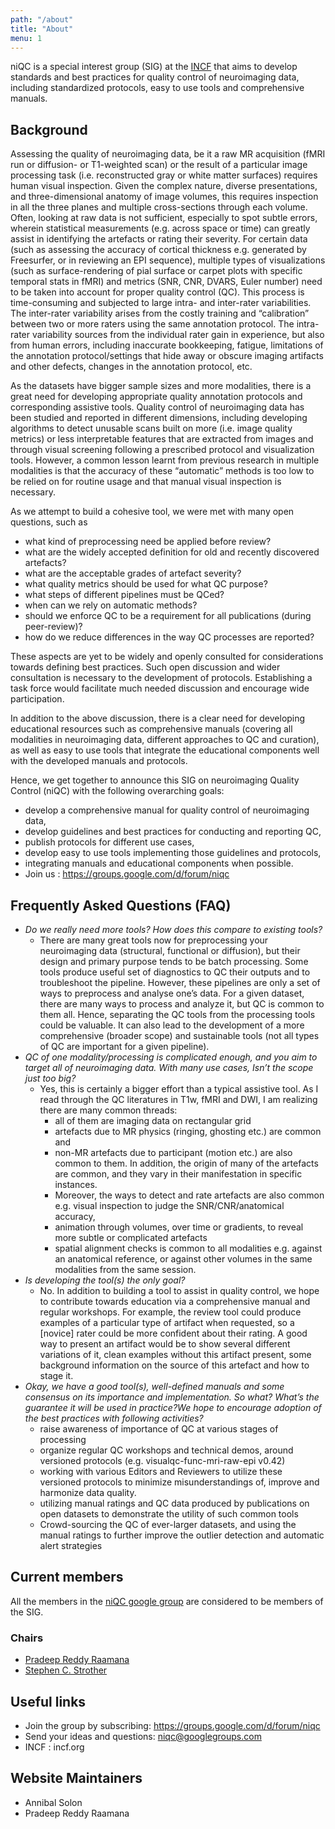 ```yaml
---
path: "/about"
title: "About"
menu: 1
---
```


niQC is a special interest group (SIG) at the [INCF](https://www.incf.org) that aims to develop standards and best practices for quality control of neuroimaging data, including standardized protocols, easy to use tools and comprehensive manuals.

## Background

Assessing the quality of neuroimaging data, be it a raw MR acquisition (fMRI run or diffusion- or T1-weighted scan) or the result of a particular image processing task (i.e. reconstructed gray or white matter surfaces) requires human visual inspection. Given the complex nature, diverse presentations, and three-dimensional anatomy of image volumes, this requires inspection in all the three planes and multiple cross-sections through each volume. Often, looking at raw data is not sufficient, especially to spot subtle errors, wherein statistical measurements (e.g. across space or time) can greatly assist in identifying the artefacts or rating their severity. For certain data (such as assessing the accuracy of cortical thickness e.g. generated by Freesurfer, or in reviewing an EPI sequence), multiple types of visualizations (such as surface-rendering of pial surface or carpet plots with specific temporal stats in fMRI) and metrics (SNR, CNR, DVARS, Euler number) need to be taken into account for proper quality control (QC). This process is time-consuming and subjected to large intra- and inter-rater variabilities. The inter-rater variability arises from the costly training and “calibration” between two or more raters using the same annotation protocol. The intra-rater variability sources from the individual rater gain in experience, but also from human errors, including inaccurate bookkeeping, fatigue, limitations of the annotation protocol/settings that hide away or obscure imaging artifacts and other defects, changes in the annotation protocol, etc.

As the datasets have bigger sample sizes and more modalities, there is a great need for developing appropriate quality annotation protocols and corresponding assistive tools. Quality control of neuroimaging data has been studied and reported in different dimensions, including developing algorithms to detect unusable scans built on more (i.e. image quality metrics) or less interpretable features that are extracted from images and through visual screening following a prescribed protocol and visualization tools. However, a common lesson learnt from previous research in multiple modalities is that the accuracy of these “automatic” methods is too low to be relied on for routine usage and that manual visual inspection is necessary.

As we attempt to build a cohesive tool, we were met with many open questions, such as

- what kind of preprocessing need be applied before review?
- what are the widely accepted definition for old and recently discovered artefacts?
- what are the acceptable grades of artefact severity?
- what quality metrics should be used for what QC purpose?
- what steps of different pipelines must be QCed?
- when can we rely on automatic methods?
- should we enforce QC to be a requirement for all publications (during peer-review)?
- how do we reduce differences in the way QC processes are reported?

These aspects are yet to be widely and openly consulted for considerations towards defining best practices. Such open discussion and wider consultation is necessary to the development of protocols. Establishing a task force would facilitate much needed discussion and encourage wide participation.

In addition to the above discussion, there is a clear need for developing educational resources such as comprehensive manuals (covering all modalities in neuroimaging data, different approaches to QC and curation), as well as easy to use tools that integrate the educational components well with the developed manuals and protocols.

Hence, we get together to announce this SIG on neuroimaging Quality Control (niQC) with the following overarching goals:

- develop a comprehensive manual for quality control of neuroimaging data,
- develop guidelines and best practices for conducting and reporting QC,
- publish protocols for different use cases,
- develop easy to use tools implementing those guidelines and protocols,
- integrating manuals and educational components when possible.
- Join us : https://groups.google.com/d/forum/niqc

## Frequently Asked Questions (FAQ)

- *Do we really need more tools? How does this compare to existing tools?*
  - There are many great tools now for preprocessing your neuroimaging data (structural, functional or diffusion), but their design and primary purpose tends to be batch processing. Some tools produce useful set of diagnostics to QC their outputs and to troubleshoot the pipeline. However, these pipelines are only a set of ways to preprocess and analyse one’s data. For a given dataset, there are many ways to process and analyze it, but QC is common to them all. Hence, separating the QC tools from the processing tools could be valuable. It can also lead to the development of a more comprehensive (broader scope) and sustainable tools (not all types of QC are important for a given pipeline).
- *QC of one modality/processing is complicated enough, and you aim to target all of neuroimaging data. With many use cases, Isn’t the scope just too big?*
  - Yes, this is certainly a bigger effort than a typical assistive tool. As I read through the QC literatures in T1w, fMRI and DWI, I am realizing there are many common threads:
    - all of them are imaging data on rectangular grid
    - artefacts due to MR physics (ringing, ghosting etc.) are common and
    - non-MR artefacts due to participant (motion etc.) are also common to them. In addition, the origin of many of the artefacts are common, and they vary in their manifestation in specific instances.
    - Moreover, the ways to detect and rate artefacts are also common e.g. visual inspection to judge the SNR/CNR/anatomical accuracy,
    - animation through volumes, over time or gradients, to reveal more subtle or complicated artefacts
    - spatial alignment checks is common to all modalities e.g. against an anatomical reference, or against other volumes in the same modalities from the same session.
- *Is developing the tool(s) the only goal?*
  - No. In addition to building a tool to assist in quality control, we hope to contribute towards education via a comprehensive manual and regular workshops. For example, the review tool could produce examples of a particular type of artifact when requested, so a [novice] rater could be more confident about their rating. A good way to present an artifact would be to show several different variations of it, clean examples without this artifact present, some background information on the source of this artefact and how to stage it.
- *Okay, we have a good tool(s), well-defined manuals and some consensus on its importance and implementation. So what? What’s the guarantee it will be used in practice?We hope to encourage adoption of the best practices with following activities?*
  - raise awareness of importance of QC at various stages of processing
  - organize regular QC workshops and technical demos, around versioned protocols (e.g. visualqc-func-mri-raw-epi v0.42)
  - working with various Editors and Reviewers to utilize these versioned protocols to minimize misunderstandings of, improve and harmonize data quality.
  - utilizing manual ratings and QC data produced by publications on open datasets to demonstrate the utility of such common tools
  - Crowd-sourcing the QC of ever-larger datasets, and using the manual ratings to further improve the outlier detection and automatic alert strategies

## Current members 

All the members in the [niQC google group](https://groups.google.com/d/forum/niqc) are considered to be members of the SIG.

### Chairs
 - [Pradeep Reddy Raamana](https://www.crossinvalidation.com)
 - [Stephen C. Strother](https://www.strotherlab.ca)

## Useful links
 - Join the group by subscribing: https://groups.google.com/d/forum/niqc
 - Send your ideas and questions: niqc@googlegroups.com
 - INCF : incf.org

## Website Maintainers
 - Annibal Solon
 - Pradeep Reddy Raamana